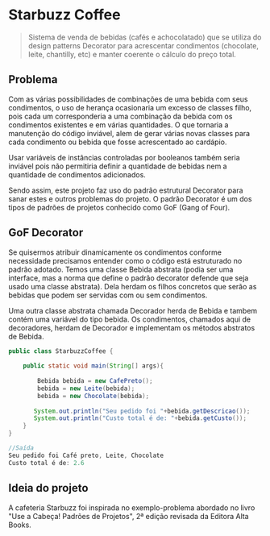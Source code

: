 # Starbuzz Coffee

> Sistema de venda de bebidas (cafés e achocolatado) que se utiliza do design patterns Decorator para acrescentar condimentos (chocolate, leite, chantilly, etc) e manter coerente o cálculo do preço total.

## Problema

Com as várias possibilidades de combinações de uma bebida com seus condimentos, o uso de herança ocasionaria um excesso de classes filho, pois cada um corresponderia a uma combinação da bebida com os condimentos existentes e em várias quantidades. O que tornaria a manutenção do código inviável, alem de gerar várias novas classes para cada condimento ou bebida que fosse acrescentado ao cardápio.

Usar variáveis de instâncias controladas por booleanos também seria inviável pois não permitiria definir a quantidade de bebidas nem a quantidade de condimentos adicionados.

Sendo assim, este projeto faz uso do padrão estrutural Decorator para sanar estes e outros problemas do projeto. O padrão Decorator é um dos tipos de padrões de projetos conhecido como GoF (Gang of Four).

## GoF Decorator

Se quisermos atribuir dinamicamente os condimentos conforme necessidade precisamos entender como o código está estruturado no padrão adotado. Temos uma classe Bebida abstrata (podia ser uma interface, mas a norma que define o padrão decorator defende que seja usado uma classe abstrata). Dela herdam os filhos concretos que serão as bebidas que podem ser servidas com ou sem condimentos.

Uma outra classe abstrata chamada Decorador herda de Bebida e tambem contém uma variável do tipo bebida. Os condimentos, chamados aqui de decoradores, herdam de Decorador e implementam os métodos abstratos de Bebida.


```java
public class StarbuzzCoffee {
    
    public static void main(String[] args){
        
        Bebida bebida = new CafePreto();
        bebida = new Leite(bebida);
        bebida = new Chocolate(bebida);
        
       System.out.println("Seu pedido foi "+bebida.getDescricao());
       System.out.println("Custo total é de: "+bebida.getCusto());
    }
}
```

```java
//Saída
Seu pedido foi Café preto, Leite, Chocolate
Custo total é de: 2.6
```

## Ideia do projeto

A cafeteria Starbuzz foi inspirada no exemplo-problema abordado no livro "Use a Cabeça! Padrões de Projetos", 2ª edição revisada da Editora Alta Books.
